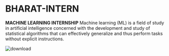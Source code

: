 # BHARAT-INTERN
**MACHINE LEARNING INTERNSHIP**
Machine learning (ML) is a field of study in artificial intelligence concerned with the development and study of statistical algorithms that can effectively generalize and thus perform tasks without explicit instructions.




![download](https://github.com/kurellarajesh/BHARAT-INTERN/assets/127079882/6e9ccd04-3ee2-474d-a74c-39a21963dc03)
